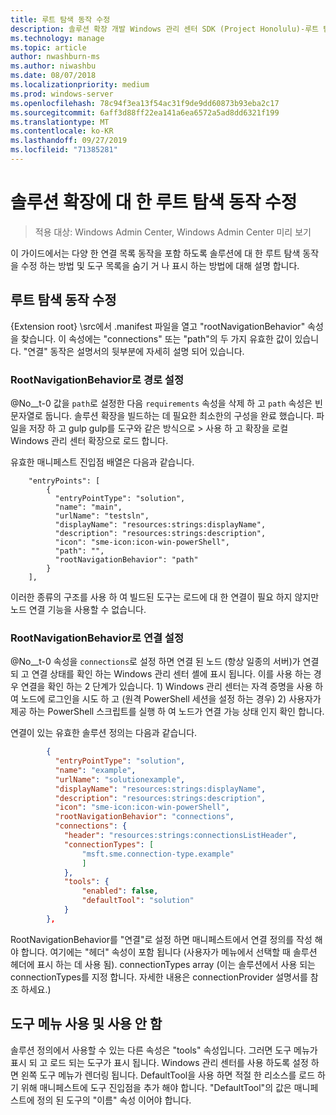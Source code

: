```yaml
---
title: 루트 탐색 동작 수정
description: 솔루션 확장 개발 Windows 관리 센터 SDK (Project Honolulu)-루트 탐색 동작 수정
ms.technology: manage
ms.topic: article
author: nwashburn-ms
ms.author: niwashbu
ms.date: 08/07/2018
ms.localizationpriority: medium
ms.prod: windows-server
ms.openlocfilehash: 78c94f3ea13f54ac31f9de9dd60873b93eba2c17
ms.sourcegitcommit: 6aff3d88ff22ea141a6ea6572a5ad8dd6321f199
ms.translationtype: MT
ms.contentlocale: ko-KR
ms.lasthandoff: 09/27/2019
ms.locfileid: "71385281"
---
```

# <a name="modify-root-navigation-behavior-for-a-solution-extension"></a>솔루션 확장에 대 한 루트 탐색 동작 수정

>적용 대상: Windows Admin Center, Windows Admin Center 미리 보기

이 가이드에서는 다양 한 연결 목록 동작을 포함 하도록 솔루션에 대 한 루트 탐색 동작을 수정 하는 방법 및 도구 목록을 숨기 거 나 표시 하는 방법에 대해 설명 합니다.

## <a name="modifying-root-navigation-behavior"></a>루트 탐색 동작 수정

{Extension root} \src에서 .manifest 파일을 열고 "rootNavigationBehavior" 속성을 찾습니다. 이 속성에는 "connections" 또는 "path"의 두 가지 유효한 값이 있습니다. "연결" 동작은 설명서의 뒷부분에 자세히 설명 되어 있습니다.

### <a name="setting-path-as-a-rootnavigationbehavior"></a>RootNavigationBehavior로 경로 설정

@No__t-0 값을 ```path```로 설정한 다음 ```requirements``` 속성을 삭제 하 고 ```path``` 속성은 빈 문자열로 둡니다. 솔루션 확장을 빌드하는 데 필요한 최소한의 구성을 완료 했습니다. 파일을 저장 하 고 gulp gulp를 도구와 같은 방식으로 > 사용 하 고 확장을 로컬 Windows 관리 센터 확장으로 로드 합니다.

유효한 매니페스트 진입점 배열은 다음과 같습니다.
```
    "entryPoints": [
        {
          "entryPointType": "solution",
          "name": "main",
          "urlName": "testsln",
          "displayName": "resources:strings:displayName",
          "description": "resources:strings:description",
          "icon": "sme-icon:icon-win-powerShell",
          "path": "",
          "rootNavigationBehavior": "path"
        }
    ],
```

이러한 종류의 구조를 사용 하 여 빌드된 도구는 로드에 대 한 연결이 필요 하지 않지만 노드 연결 기능을 사용할 수 없습니다.

### <a name="setting-connections-as-a-rootnavigationbehavior"></a>RootNavigationBehavior로 연결 설정

@No__t-0 속성을 ```connections```로 설정 하면 연결 된 노드 (항상 일종의 서버)가 연결 되 고 연결 상태를 확인 하는 Windows 관리 센터 셸에 표시 됩니다. 이를 사용 하는 경우 연결을 확인 하는 2 단계가 있습니다. 1) Windows 관리 센터는 자격 증명을 사용 하 여 노드에 로그인을 시도 하 고 (원격 PowerShell 세션을 설정 하는 경우) 2) 사용자가 제공 하는 PowerShell 스크립트를 실행 하 여 노드가 연결 가능 상태 인지 확인 합니다.

연결이 있는 유효한 솔루션 정의는 다음과 같습니다.

``` json
        {
          "entryPointType": "solution",
          "name": "example",
          "urlName": "solutionexample",
          "displayName": "resources:strings:displayName",
          "description": "resources:strings:description",
          "icon": "sme-icon:icon-win-powerShell",
          "rootNavigationBehavior": "connections",
          "connections": {
            "header": "resources:strings:connectionsListHeader",
            "connectionTypes": [
                "msft.sme.connection-type.example"
                ]
            },
            "tools": {
                "enabled": false,
                "defaultTool": "solution"
            }
        },
```

RootNavigationBehavior를 "연결"로 설정 하면 매니페스트에서 연결 정의를 작성 해야 합니다. 여기에는 "헤더" 속성이 포함 됩니다 (사용자가 메뉴에서 선택할 때 솔루션 헤더에 표시 하는 데 사용 됨). connectionTypes array (이는 솔루션에서 사용 되는 connectionTypes를 지정 합니다. 자세한 내용은 connectionProvider 설명서를 참조 하세요.)

## <a name="enabling-and-disabling-the-tools-menu"></a>도구 메뉴 사용 및 사용 안 함 ##

솔루션 정의에서 사용할 수 있는 다른 속성은 "tools" 속성입니다. 그러면 도구 메뉴가 표시 되 고 로드 되는 도구가 표시 됩니다. Windows 관리 센터를 사용 하도록 설정 하면 왼쪽 도구 메뉴가 렌더링 됩니다. DefaultTool을 사용 하면 적절 한 리소스를 로드 하기 위해 매니페스트에 도구 진입점을 추가 해야 합니다. "DefaultTool"의 값은 매니페스트에 정의 된 도구의 "이름" 속성 이어야 합니다.
